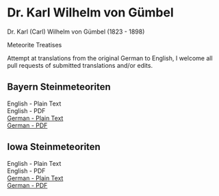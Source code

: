 # Dr. Karl Wilhelm von Gümbel
Dr. Karl (Carl) Wilhelm von Gümbel (1823 - 1898)

Meteorite Treatises

Attempt at translations from the original German to English, I welcome all pull requests of submitted translations and/or edits.

## Bayern Steinmeteoriten

English - Plain Text  
English - PDF  
[German - Plain Text](Bayern-Steinmeteoriten/full-text-german.md)   
[German - PDF](https://cdn.solaranamnesis.com/Gumbel/Bayern/gumbel_bayern_1878_german_PDFlaTex.pdf)  

## Iowa Steinmeteoriten

English - Plain Text  
English - PDF  
[German - Plain Text](Iowa-Steinmeteoriten/full-text-german.md)  
[German - PDF](https://cdn.solaranamnesis.com/Gumbel/Iowa/gumbel_iowa_1875_german-PDFlaTex.pdf)  
